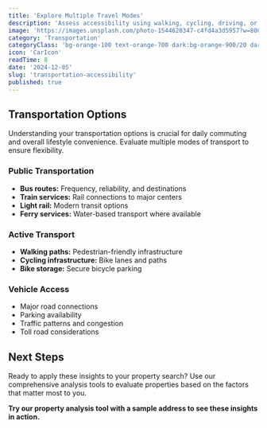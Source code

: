 ```yaml
---
title: 'Explore Multiple Travel Modes'
description: 'Assess accessibility using walking, cycling, driving, or public transit. Plan your commute and see travel times to key locations based on your preferred mode of travel.'
image: 'https://images.unsplash.com/photo-1544620347-c4fd4a3d5957?w=800&h=600&fit=crop&auto=format'
category: 'Transportation'
categoryClass: 'bg-orange-100 text-orange-700 dark:bg-orange-900/20 dark:text-orange-400'
icon: 'CarIcon'
readTime: 8
date: '2024-12-05'
slug: 'transportation-accessibility'
published: true
---
```


## Transportation Options

Understanding your transportation options is crucial for daily commuting and overall lifestyle convenience. Evaluate multiple modes of transport to ensure flexibility.

### Public Transportation

- **Bus routes:** Frequency, reliability, and destinations
- **Train services:** Rail connections to major centers
- **Light rail:** Modern transit options
- **Ferry services:** Water-based transport where available

### Active Transport

- **Walking paths:** Pedestrian-friendly infrastructure
- **Cycling infrastructure:** Bike lanes and paths
- **Bike storage:** Secure bicycle parking

### Vehicle Access

- Major road connections
- Parking availability
- Traffic patterns and congestion
- Toll road considerations

## Next Steps

Ready to apply these insights to your property search? Use our comprehensive analysis tools to evaluate properties based on the factors that matter most to you.

**Try our property analysis tool with a sample address to see these insights in action.**
